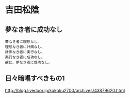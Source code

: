 # 吉田松陰

## 夢なき者に成功なし

```
夢なき者に理想なし、
理想なき者に計画なし、
計画なき者に実行なし、
実行なき者に成功なし。
故に、夢なき者に成功なし。
```

## 日々暗唱すべきもの1
http://blog.livedoor.jp/kokoku2700/archives/43879620.html
